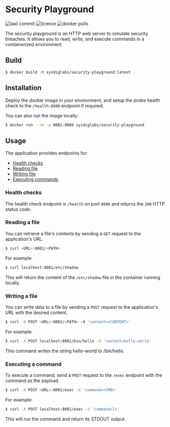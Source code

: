 # Security Playground

![last commit](https://flat.badgen.net/github/last-commit/sysdiglabs/security-playground?icon=github) ![licence](https://flat.badgen.net/github/license/sysdiglabs/security-playground) ![docker pulls](https://flat.badgen.net/docker/pulls/sysdiglabs/security-playground?icon=docker)

The security playground is an HTTP web server to simulate security breaches. It allows you to read, write, and execute commands in a containerized environment.


## Build

```
$ docker build -t sysdiglabs/security-playground:latest .
```


## Installation

Deploy the docker image in your environment, and setup the probe health check to the `/health:8080` endpoint if required.

You can also run the image locally:

```bash
$ docker run --rm -p 8081:8080 sysdiglabs/security-playground
```


## Usage

The application provides endpoints for:
 - [Health checks](#health-checks)
 - [Reading file](#reading-a-file)
 - [Writing file](#writing-a-file)
 - [Executing commands](#executing-a-command)


### Health checks

The health check endpoint is `/health` on port `8080` and returns the `200` HTTP status code.


### Reading a file

You can retrieve a file's contents by sending a `GET` request to the application's URL.

```bash
$ curl <URL>:8081/<PATH>
```

For example:

```bash
$ curl localhost:8081/etc/shadow
```

This will return the content of the `/etc/shadow` file in the container running locally.



### Writing a file

You can write data to a file by sending a `POST` request to the application's URL with the desired content.

```bash
$ curl -X POST <URL>:8081/<PATH> -d 'content=<CONTENT>'
```

For example:

```bash
$ curl -X POST localhost:8081/bin/hello -d 'content=hello-world'
```

This command writes the string hello-world to /bin/hello.



### Executing a command

To execute a command, send a `POST` request to the `/exec` endpoint with the command as the payload.

```bash
$ curl -X POST <URL>:8081/exec -d 'command=<CMD>'
```

For example:

```bash
$ curl -X POST localhost:8081/exec -d 'command=ls'
```

This will run the command and return its STDOUT output.
